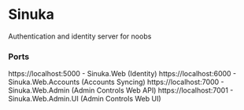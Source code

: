 # Sinuka
Authentication and identity server for noobs

### Ports
https://localhost:5000 - Sinuka.Web (Identity)
https://localhost:6000 - Sinuka.Web.Accounts (Accounts Syncing)
https://localhost:7000 - Sinuka.Web.Admin (Admin Controls Web API)
https://localhost:7001 - Sinuka.Web.Admin.UI (Admin Controls Web UI)

